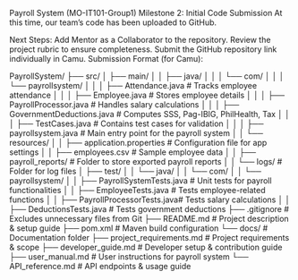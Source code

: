 Payroll System (MO-IT101-Group1)
Milestone 2: Initial Code Submission
At this time, our team’s code has been uploaded to GitHub.

Next Steps:
Add Mentor as a Collaborator to the repository.
Review the project rubric to ensure completeness.
Submit the GitHub repository link individually in Camu.
Submission Format (for Camu):

PayrollSystem/
├── src/
│   ├── main/
│   │   ├── java/
│   │   │   └── com/
│   │   │       └── payrollsystem/
│   │   │           ├── Attendance.java           # Tracks employee attendance
│   │   │           ├── Employee.java             # Stores employee details
│   │   │           ├── PayrollProcessor.java     # Handles salary calculations
│   │   │           ├── GovernmentDeductions.java # Computes SSS, Pag-IBIG, PhilHealth, Tax
│   │   │           ├── TestCases.java            # Contains test cases for validation
│   │   │           ├── payrollsystem.java        # Main entry point for the payroll system
│   │   └── resources/
│   │       ├── application.properties            # Configuration file for app settings
│   │       ├── employees.csv                     # Sample employee data
│   │       ├── payroll_reports/                  # Folder to store exported payroll reports
│   │       └── logs/                             # Folder for log files
│   ├── test/
│   │   └── java/
│   │       └── com/
│   │           └── payrollsystem/
│   │               ├── PayrollSystemTests.java   # Unit tests for payroll functionalities
│   │               ├── EmployeeTests.java        # Tests employee-related functions
│   │               ├── PayrollProcessorTests.java# Tests salary calculations
│   │               ├── DeductionsTests.java      # Tests government deductions
├── .gitignore                                    # Excludes unnecessary files from Git
├── README.md                                     # Project description & setup guide
├── pom.xml                                       # Maven build configuration
└── docs/                                         # Documentation folder
    ├── project_requirements.md                   # Project requirements & scope
    ├── developer_guide.md                        # Developer setup & contribution guide
    ├── user_manual.md                            # User instructions for payroll system
    └── API_reference.md                          # API endpoints & usage guide
